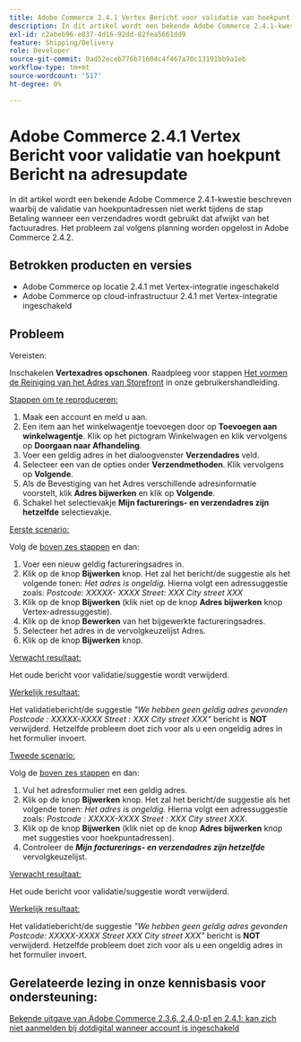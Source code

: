 ```yaml
---
title: Adobe Commerce 2.4.1 Vertex Bericht voor validatie van hoekpunt Bericht na adresupdate
description: In dit artikel wordt een bekende Adobe Commerce 2.4.1-kwestie beschreven waarbij de validatie van hoekpuntadressen niet werkt tijdens de stap Betaling wanneer een verzendadres wordt gebruikt dat afwijkt van het factuuradres. Het probleem zal volgens planning worden opgelost in Adobe Commerce 2.4.2.
exl-id: c2abeb96-e837-4d16-92dd-82fea5661dd9
feature: Shipping/Delivery
role: Developer
source-git-commit: 0ad52eceb776b71604c4f467a70c13191bb9a1eb
workflow-type: tm+mt
source-wordcount: '517'
ht-degree: 0%

---
```


# Adobe Commerce 2.4.1 Vertex Bericht voor validatie van hoekpunt Bericht na adresupdate

In dit artikel wordt een bekende Adobe Commerce 2.4.1-kwestie beschreven waarbij de validatie van hoekpuntadressen niet werkt tijdens de stap Betaling wanneer een verzendadres wordt gebruikt dat afwijkt van het factuuradres. Het probleem zal volgens planning worden opgelost in Adobe Commerce 2.4.2.

## Betrokken producten en versies

* Adobe Commerce op locatie 2.4.1 met Vertex-integratie ingeschakeld
* Adobe Commerce op cloud-infrastructuur 2.4.1 met Vertex-integratie ingeschakeld

## Probleem

Vereisten:

Inschakelen **Vertexadres opschonen**. Raadpleeg voor stappen [Het vormen de Reiniging van het Adres van Storefront](https://experienceleague.adobe.com/docs/commerce-knowledge-base/kb/troubleshooting/miscellaneous/vertex-address-cleansing-different-addresses-not-allowed.html) in onze gebruikershandleiding.

<u>Stappen om te reproduceren:</u>

1. Maak een account en meld u aan.
1. Een item aan het winkelwagentje toevoegen door op **Toevoegen aan winkelwagentje**. Klik op het pictogram Winkelwagen en klik vervolgens op **Doorgaan naar Afhandeling**.
1. Voer een geldig adres in het dialoogvenster **Verzendadres** veld.
1. Selecteer een van de opties onder **Verzendmethoden**. Klik vervolgens op **Volgende**.
1. Als de Bevestiging van het Adres verschillende adresinformatie voorstelt, klik **Adres bijwerken** en klik op **Volgende**.
1. Schakel het selectievakje **Mijn facturerings- en verzendadres zijn hetzelfde** selectievakje.

<u>Eerste scenario:</u>

Volg de [boven zes stappen](/help/troubleshooting/miscellaneous/magento-2-4-1-vertex-address-validation-message-post-address-update.md#first_sixth) en dan:

1. Voer een nieuw geldig factureringsadres in.
1. Klik op de knop **Bijwerken** knop. Het zal het bericht/de suggestie als het volgende tonen: *Het adres is ongeldig.* Hierna volgt een adressuggestie zoals: *Postcode: XXXXX- XXXX Street: XXX City street XXX*
1. Klik op de knop **Bijwerken** (klik niet op de knop **Adres bijwerken** knop Vertex-adressuggestie).
1. Klik op de knop **Bewerken** van het bijgewerkte factureringsadres.
1. Selecteer het adres in de vervolgkeuzelijst Adres.
1. Klik op de knop **Bijwerken** knop.

<u>Verwacht resultaat:</u>

Het oude bericht voor validatie/suggestie wordt verwijderd.

<u>Werkelijk resultaat:</u>

Het validatiebericht/de suggestie *&quot;We hebben geen geldig adres gevonden Postcode : XXXXX-XXXX Street : XXX City street XXX&quot;* bericht is **NOT** verwijderd. Hetzelfde probleem doet zich voor als u een ongeldig adres in het formulier invoert.

<u>Tweede scenario:</u>

Volg de [boven zes stappen](/help/troubleshooting/miscellaneous/magento-2-4-1-vertex-address-validation-message-post-address-update.md#first_sixth) en dan:

1. Vul het adresformulier met een geldig adres.
1. Klik op de knop **Bijwerken** knop. Het zal het bericht/de suggestie als het volgende tonen: *Het adres is ongeldig.* Hierna volgt een adressuggestie zoals: *Postcode : XXXXX-XXXX Street : XXX City street XXX*.
1. Klik op de knop **Bijwerken** (klik niet op de knop **Adres bijwerken** knop met suggesties voor hoekpuntadressen).
1. Controleer de ***Mijn facturerings- en verzendadres zijn hetzelfde*** vervolgkeuzelijst.

<u>Verwacht resultaat:</u>

Het oude bericht voor validatie/suggestie wordt verwijderd.

<u>Werkelijk resultaat:</u>

Het validatiebericht/de suggestie *&quot;We hebben geen geldig adres gevonden Postcode: XXXXX-XXXX Street XXX City street XXX&quot;* bericht is **NOT** verwijderd. Hetzelfde probleem doet zich voor als u een ongeldig adres in het formulier invoert.

## Gerelateerde lezing in onze kennisbasis voor ondersteuning:

[Bekende uitgave van Adobe Commerce 2.3.6, 2.4.0-p1 en 2.4.1: kan zich niet aanmelden bij dotdigital wanneer account is ingeschakeld](/help/troubleshooting/miscellaneous/magento-2-3-6-2-4-0-p1-2-4-1-known-issue-dotdigital-login.md)
